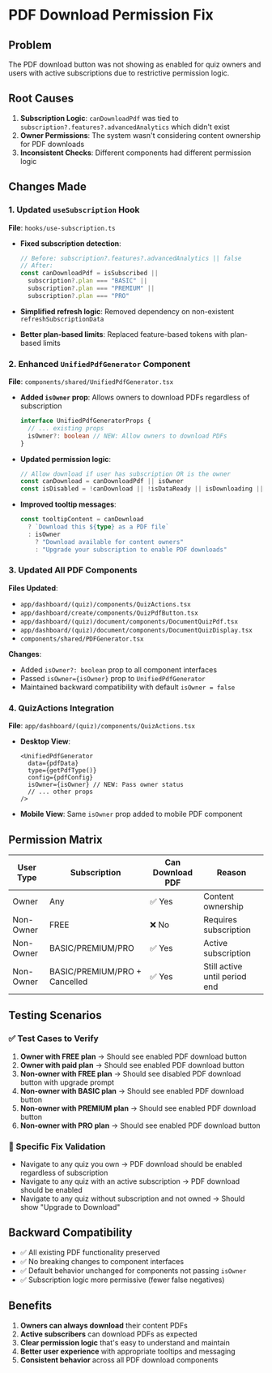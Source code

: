 # PDF Download Permission Fix

## Problem
The PDF download button was not showing as enabled for quiz owners and users with active subscriptions due to restrictive permission logic.

## Root Causes
1. **Subscription Logic**: `canDownloadPdf` was tied to `subscription?.features?.advancedAnalytics` which didn't exist
2. **Owner Permissions**: The system wasn't considering content ownership for PDF downloads
3. **Inconsistent Checks**: Different components had different permission logic

## Changes Made

### 1. Updated `useSubscription` Hook
**File**: `hooks/use-subscription.ts`

- **Fixed subscription detection**:
  ```typescript
  // Before: subscription?.features?.advancedAnalytics || false
  // After: 
  const canDownloadPdf = isSubscribed || 
    subscription?.plan === "BASIC" || 
    subscription?.plan === "PREMIUM" || 
    subscription?.plan === "PRO"
  ```

- **Simplified refresh logic**: Removed dependency on non-existent `refreshSubscriptionData`
- **Better plan-based limits**: Replaced feature-based tokens with plan-based limits

### 2. Enhanced `UnifiedPdfGenerator` Component
**File**: `components/shared/UnifiedPdfGenerator.tsx`

- **Added `isOwner` prop**: Allows owners to download PDFs regardless of subscription
  ```typescript
  interface UnifiedPdfGeneratorProps {
    // ... existing props
    isOwner?: boolean // NEW: Allow owners to download PDFs
  }
  ```

- **Updated permission logic**:
  ```typescript
  // Allow download if user has subscription OR is the owner
  const canDownload = canDownloadPdf || isOwner
  const isDisabled = !canDownload || !isDataReady || isDownloading || !isClient
  ```

- **Improved tooltip messages**:
  ```typescript
  const tooltipContent = canDownload
    ? `Download this ${type} as a PDF file`
    : isOwner 
      ? "Download available for content owners"
      : "Upgrade your subscription to enable PDF downloads"
  ```

### 3. Updated All PDF Components
**Files Updated**:
- `app/dashboard/(quiz)/components/QuizActions.tsx`
- `app/dashboard/create/components/QuizPdfButton.tsx`
- `app/dashboard/(quiz)/document/components/DocumentQuizPdf.tsx`
- `app/dashboard/(quiz)/document/components/DocumentQuizDisplay.tsx`
- `components/shared/PDFGenerator.tsx`

**Changes**:
- Added `isOwner?: boolean` prop to all component interfaces
- Passed `isOwner={isOwner}` prop to `UnifiedPdfGenerator`
- Maintained backward compatibility with default `isOwner = false`

### 4. QuizActions Integration
**File**: `app/dashboard/(quiz)/components/QuizActions.tsx`

- **Desktop View**:
  ```tsx
  <UnifiedPdfGenerator
    data={pdfData}
    type={getPdfType()}
    config={pdfConfig}
    isOwner={isOwner} // NEW: Pass owner status
    // ... other props
  />
  ```

- **Mobile View**: Same `isOwner` prop added to mobile PDF component

## Permission Matrix

| User Type | Subscription | Can Download PDF | Reason |
|-----------|-------------|------------------|---------|
| Owner | Any | ✅ Yes | Content ownership |
| Non-Owner | FREE | ❌ No | Requires subscription |
| Non-Owner | BASIC/PREMIUM/PRO | ✅ Yes | Active subscription |
| Non-Owner | BASIC/PREMIUM/PRO + Cancelled | ✅ Yes | Still active until period end |

## Testing Scenarios

### ✅ Test Cases to Verify
1. **Owner with FREE plan** → Should see enabled PDF download button
2. **Owner with paid plan** → Should see enabled PDF download button  
3. **Non-owner with FREE plan** → Should see disabled PDF download button with upgrade prompt
4. **Non-owner with BASIC plan** → Should see enabled PDF download button
5. **Non-owner with PREMIUM plan** → Should see enabled PDF download button
6. **Non-owner with PRO plan** → Should see enabled PDF download button

### 🎯 Specific Fix Validation
- Navigate to any quiz you own → PDF download should be enabled regardless of subscription
- Navigate to any quiz with an active subscription → PDF download should be enabled
- Navigate to any quiz without subscription and not owned → Should show "Upgrade to Download"

## Backward Compatibility
- ✅ All existing PDF functionality preserved
- ✅ No breaking changes to component interfaces
- ✅ Default behavior unchanged for components not passing `isOwner`
- ✅ Subscription logic more permissive (fewer false negatives)

## Benefits
1. **Owners can always download** their content PDFs
2. **Active subscribers** can download PDFs as expected
3. **Clear permission logic** that's easy to understand and maintain
4. **Better user experience** with appropriate tooltips and messaging
5. **Consistent behavior** across all PDF download components
